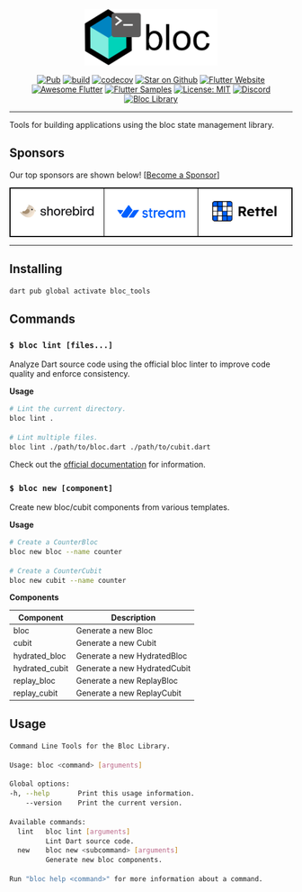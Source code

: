 <p align="center">
<img src="https://raw.githubusercontent.com/felangel/bloc/master/assets/logos/bloc_tools.png" height="100" alt="Bloc Tools" />
</p>

<p align="center">
<a href="https://pub.dev/packages/bloc_tools"><img src="https://img.shields.io/pub/v/bloc_tools.svg" alt="Pub"></a>
<a href="https://github.com/felangel/bloc/actions"><img src="https://github.com/felangel/bloc/actions/workflows/main.yaml/badge.svg" alt="build"></a>
<a href="https://codecov.io/gh/felangel/bloc"><img src="https://codecov.io/gh/felangel/Bloc/branch/master/graph/badge.svg" alt="codecov"></a>
<a href="https://github.com/felangel/bloc"><img src="https://img.shields.io/github/stars/felangel/bloc.svg?style=flat&logo=github&colorB=deeppink&label=stars" alt="Star on Github"></a>
<a href="https://flutter.dev/docs/development/data-and-backend/state-mgmt/options#bloc--rx"><img src="https://img.shields.io/badge/flutter-website-deepskyblue.svg" alt="Flutter Website"></a>
<a href="https://github.com/Solido/awesome-flutter#standard"><img src="https://img.shields.io/badge/awesome-flutter-blue.svg?longCache=true" alt="Awesome Flutter"></a>
<a href="https://fluttersamples.com"><img src="https://img.shields.io/badge/flutter-samples-teal.svg?longCache=true" alt="Flutter Samples"></a>
<a href="https://opensource.org/licenses/MIT"><img src="https://img.shields.io/badge/license-MIT-purple.svg" alt="License: MIT"></a>
<a href="https://discord.gg/bloc"><img src="https://img.shields.io/discord/649708778631200778.svg?logo=discord&color=blue" alt="Discord"></a>
<a href="https://github.com/felangel/bloc"><img src="https://tinyurl.com/bloc-library" alt="Bloc Library"></a>
</p>

---

Tools for building applications using the bloc state management library.

## Sponsors

Our top sponsors are shown below! [[Become a Sponsor](https://github.com/sponsors/felangel)]

<table style="background-color: white; border: 1px solid black">
    <tbody>
        <tr>
            <td align="center" style="border: 1px solid black">
                <a href="https://shorebird.dev"><img src="https://raw.githubusercontent.com/felangel/bloc/master/assets/sponsors/shorebird.png" width="225"/></a>
            </td>            
            <td align="center" style="border: 1px solid black">
                <a href="https://getstream.io/chat/flutter/tutorial/?utm_source=Github&utm_medium=Github_Repo_Content_Ad&utm_content=Developer&utm_campaign=Github_Jan2022_FlutterChat&utm_term=bloc"><img src="https://raw.githubusercontent.com/felangel/bloc/master/assets/sponsors/stream.png" width="225"/></a>
            </td>
            <td align="center" style="border: 1px solid black">
                <a href="https://rettelgame.com/"><img src="https://raw.githubusercontent.com/felangel/bloc/master/assets/sponsors/rettel.png" width="225"/></a>
            </td>
        </tr>
    </tbody>
</table>

---

## Installing

```sh
dart pub global activate bloc_tools
```

## Commands

### `$ bloc lint [files...]`

Analyze Dart source code using the official bloc linter to improve code quality and enforce consistency.

**Usage**

```sh
# Lint the current directory.
bloc lint .

# Lint multiple files.
bloc lint ./path/to/bloc.dart ./path/to/cubit.dart
```

Check out the [official documentation](https://bloclibrary.dev/lint/) for information.

### `$ bloc new [component]`

Create new bloc/cubit components from various templates.

**Usage**

```sh
# Create a CounterBloc
bloc new bloc --name counter

# Create a CounterCubit
bloc new cubit --name counter
```

**Components**

| Component      | Description                  |
| -------------- | ---------------------------- |
| bloc           | Generate a new Bloc          |
| cubit          | Generate a new Cubit         |
| hydrated_bloc  | Generate a new HydratedBloc  |
| hydrated_cubit | Generate a new HydratedCubit |
| replay_bloc    | Generate a new ReplayBloc    |
| replay_cubit   | Generate a new ReplayCubit   |

## Usage

```sh
Command Line Tools for the Bloc Library.

Usage: bloc <command> [arguments]

Global options:
-h, --help       Print this usage information.
    --version    Print the current version.

Available commands:
  lint   bloc lint [arguments]
         Lint Dart source code.
  new    bloc new <subcommand> [arguments]
         Generate new bloc components.

Run "bloc help <command>" for more information about a command.
```
